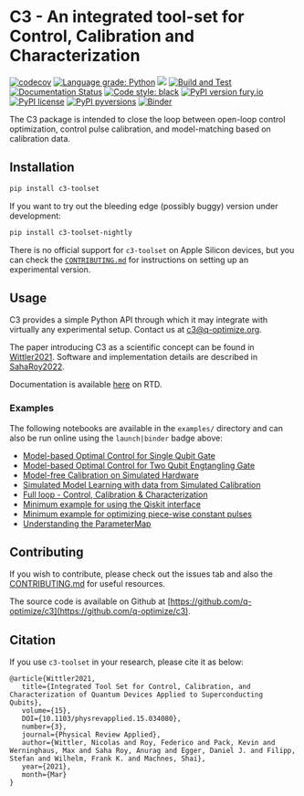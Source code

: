 # C3 - An integrated tool-set for Control, Calibration and Characterization

[![codecov](https://codecov.io/gh/q-optimize/c3/branch/dev/graph/badge.svg)](https://codecov.io/gh/q-optimize/c3)
[![Language grade: Python](https://img.shields.io/lgtm/grade/python/g/q-optimize/c3.svg?logo=lgtm&logoWidth=18)](https://lgtm.com/projects/g/q-optimize/c3/context:python)
<a href="https://codeclimate.com/github/q-optimize/c3/maintainability"><img src="https://api.codeclimate.com/v1/badges/a090831b106f863dc223/maintainability" /></a>
[![Build and Test](https://github.com/q-optimize/c3/actions/workflows/build_package.yml/badge.svg)](https://github.com/q-optimize/c3/actions/workflows/build_package.yml)
[![Documentation Status](https://readthedocs.org/projects/c3-toolset/badge/?version=latest)](https://c3-toolset.readthedocs.io/en/latest/?badge=latest)
[![Code style: black](https://img.shields.io/badge/code%20style-black-000000.svg)](https://github.com/psf/black)
[![PyPI version fury.io](https://badge.fury.io/py/c3-toolset.svg)](https://pypi.python.org/pypi/c3-toolset/)
[![PyPI license](https://img.shields.io/pypi/l/c3-toolset.svg)](https://pypi.python.org/pypi/c3-toolset/)
[![PyPI pyversions](https://img.shields.io/pypi/pyversions/c3-toolset.svg)](https://pypi.python.org/pypi/c3-toolset/)
[![Binder](https://mybinder.org/badge_logo.svg)](https://mybinder.org/v2/gh/q-optimize/c3/dev)

The C3 package is intended to close the loop between open-loop control optimization, control pulse calibration, and model-matching based on calibration data.

## Installation

```bash
pip install c3-toolset
```

If you want to try out the bleeding edge (possibly buggy) version under development:

```bash
pip install c3-toolset-nightly
```

There is no official support for `c3-toolset` on Apple Silicon devices, but you can check the [`CONTRIBUTING.md`](CONTRIBUTING.md#development-on-apple-silicon) for instructions on setting up an experimental version.

## Usage

C3  provides a simple Python API through which it may integrate with virtually any experimental setup.
Contact us at [c3@q-optimize.org](mailto://quantum.c3po@gmail.com).

The paper introducing C3 as a scientific concept can be found in [Wittler2021](https://arxiv.org/abs/2009.09866). Software and implementation details are described in [SahaRoy2022](https://arxiv.org/abs/2205.04829). 

Documentation is available [here](https://c3-toolset.readthedocs.io) on RTD.

### Examples

The following notebooks are available in the `examples/` directory and can also be run online using the `launch|binder` badge above:

- [Model-based Optimal Control for Single Qubit Gate](examples/two_qubits.ipynb)
- [Model-based Optimal Control for Two Qubit Engtangling Gate](examples/two_qubit_entangling_gate.ipynb)
- [Model-free Calibration on Simulated Hardware](examples/Simulated_calibration.ipynb)
- [Simulated Model Learning with data from Simulated Calibration](examples/Simulated_Model_Learning.ipynb)
- [Full loop - Control, Calibration & Characterization](examples/Full_loop_single_qubit.ipynb)
- [Minimum example for using the Qiskit interface](examples/c3_qiskit.ipynb)
- [Minimum example for optimizing piece-wise constant pulses](examples/Piecewise_constant_controls.ipynb)
- [Understanding the ParameterMap](examples/Parametermap.ipynb)

## Contributing

If you wish to contribute, please check out the issues tab and also the [CONTRIBUTING.md](CONTRIBUTING.md) for useful resources.

The source code is available on Github at [https://github.com/q-optimize/c3](https://github.com/q-optimize/c3).

## Citation

If you use `c3-toolset` in your research, please cite it as below:

```
@article{Wittler2021,
   title={Integrated Tool Set for Control, Calibration, and Characterization of Quantum Devices Applied to Superconducting Qubits},
   volume={15},
   DOI={10.1103/physrevapplied.15.034080},
   number={3},
   journal={Physical Review Applied},
   author={Wittler, Nicolas and Roy, Federico and Pack, Kevin and Werninghaus, Max and Saha Roy, Anurag and Egger, Daniel J. and Filipp, Stefan and Wilhelm, Frank K. and Machnes, Shai},
   year={2021},
   month={Mar}
}
```